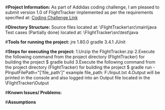 #**Project Information:**
As part of Addidas coding challenge, I am pleased to submit version 1.0 of FlightTracker implemented as per the requirements specified at:
[Coding Challenge Link](https://bitbucket.org/adigsd/backend-flitetrakr)

#**Directory Structure:**
Source files located at: \FlightTracker\src\main\java\
Test cases (Partially done) located at: \FlightTracker\src\test\java

#**Tools for running the project:**
jre 1.80.0
gradle 3.4.1
JUnit

#**Steps for executing the project:**
1.Unzip the FlightTracker.zip
2.Execute the following command from the project directory (FlightTracker) for building the project
$ gradle build 
3.Execute the following command from the project directory (FlightTracker) for building the project
$ gradle run -PInputFilePath="['file_path']"
example file_path: F:/Input.txt
4.Output will be printed in the console and also logged into an Output file located in the \FlightTracker\Output

#**Known Issues/ Problems:**


#**Assumptions**